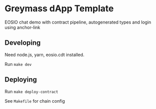 # Greymass dApp Template

EOSIO chat demo with contract pipeline, autogenerated types and login using anchor-link

## Developing

Need node.js, yarn, eosio.cdt installed.

Run `make dev`

## Deploying

Run `make deploy-contract`

See `Makefile` for chain config